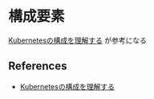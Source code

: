 # 構成要素

[Kubernetesの構成を理解する](https://speakerdeck.com/hhiroshell/kubernetesfalsegou-cheng-woli-jie-suru)
が参考になる

## References
* [Kubernetesの構成を理解する](https://speakerdeck.com/hhiroshell/kubernetesfalsegou-cheng-woli-jie-suru)